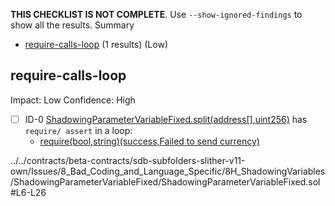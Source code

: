 **THIS CHECKLIST IS NOT COMPLETE**. Use `--show-ignored-findings` to show all the results.
Summary
 - [require-calls-loop](#require-calls-loop) (1 results) (Low)
## require-calls-loop
Impact: Low
Confidence: High
 - [ ] ID-0
[ShadowingParameterVariableFixed.split(address[],uint256)](../../contracts/beta-contracts/sdb-subfolders-slither-v11-own/Issues/8_Bad_Coding_and_Language_Specific/8H_ShadowingVariables/ShadowingParameterVariableFixed/ShadowingParameterVariableFixed.sol#L6-L26) has `require/ assert` in a loop: 
	- [require(bool,string)(success,Failed to send currency)](../../contracts/beta-contracts/sdb-subfolders-slither-v11-own/Issues/8_Bad_Coding_and_Language_Specific/8H_ShadowingVariables/ShadowingParameterVariableFixed/ShadowingParameterVariableFixed.sol#L24)

../../contracts/beta-contracts/sdb-subfolders-slither-v11-own/Issues/8_Bad_Coding_and_Language_Specific/8H_ShadowingVariables/ShadowingParameterVariableFixed/ShadowingParameterVariableFixed.sol#L6-L26


